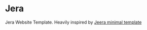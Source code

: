 # Jera
Jera Website Template.
Heavily inspired by [Jeera minimal template](https://preview.themeforest.net/item/jeera-minimal-agency-landing-template/full_screen_preview/27199120?_ga=2.196362412.1866245859.1700308481-300517098.1700308481)
